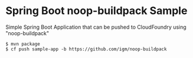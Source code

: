 # Spring Boot noop-buildpack Sample
Simple Spring Boot Application that can be pushed to CloudFoundry using "noop-buildpack"

```
$ mvn package
$ cf push sample-app -b https://github.com/igm/noop-buildpack
```


